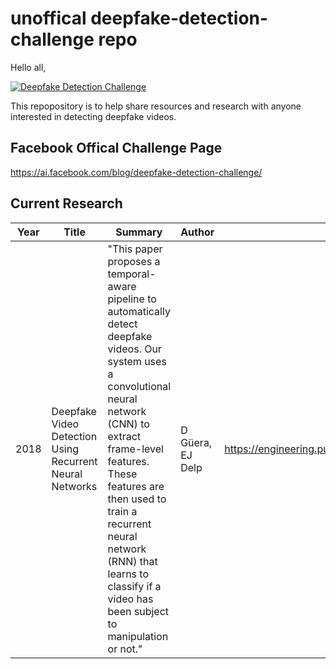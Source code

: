 # unoffical deepfake-detection-challenge repo

Hello all, 


[![Deepfake Detection Challenge](hhttps://img.youtube.com/vi/wxsijKZRSCQ/0.jpg)](https://www.youtube.com/watch?v=wxsijKZRSCQ "Deepfake Detection Challenge")


This repopository is to help share resources and research with anyone interested in detecting deepfake videos.


## Facebook Offical Challenge Page

https://ai.facebook.com/blog/deepfake-detection-challenge/


## Current Research

| Year | Title | Summary | Author | Link |
| ---- | ----- | ------- | ------ | ---- |
| 2018 | Deepfake Video Detection Using Recurrent Neural Networks | "This paper proposes a temporal-aware pipeline to automatically detect deepfake videos. Our system uses a convolutional neural network (CNN) to extract frame-level features. These features are then used to train a recurrent neural network (RNN) that learns to classify if a video has been subject to manipulation or not." | D Güera, EJ Delp | https://engineering.purdue.edu/~dgueraco/content/deepfake.pdf |